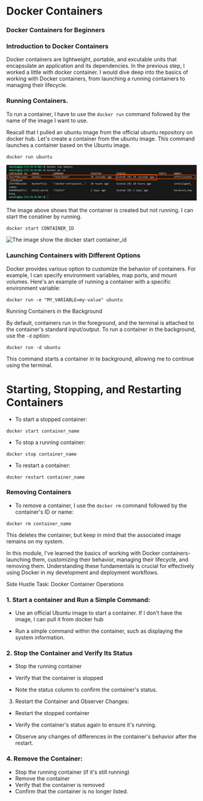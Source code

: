 # Docker Containers
### Docker Containers for Beginners
### Introduction to Docker Containers

Docker containers are lightweight, portable, and excutable units that encapsulate an application and its dependencies. In the previous step, I worked a little with docker container. I would dive deep into the basics of working with Docker containers, from launching a running containers to managing their lifecycle.

### Running Containers.

To run a container, I have to use the `docker run` command followed by the name of the image I want to use.

Reacall that I pulled an ubuntu image from the official ubuntu repository on docker hub. Let's create a container from the ubuntu image. This command launches a container based on the Ubuntu image.

```
docker run ubuntu
```
![The image show the docker run ubuntu](image/images/docker-run-ubuntu.png)

The image above shows that the container is created but not running. I can start the conatiner by running.

```
docker start CONTAINER_ID
```
![The image show the docker start container_id](image/images/docker-start-container_id)

### Launching Containers with Different Options

Docker provides various option to customize the behavior of containers. For example, I can specify environment variables, map ports, and mount volumes. Here's an example of running a container with a specific environment variable:

```
docker run -e "MY_VARIABLE=my-value" ubuntu
```

Running Containers in the Background

By default, containers run in the foreground, and the terminal is attached to the container's standard input/output. To run a container in the background, use the `-d` option:
 
 ```
 docker run -d ubuntu
```
This command starts a container in te background, allowing me to continue using the terminal.

# Starting, Stopping, and Restarting Containers

- To start a stopped container:

```
docker start container_name
```
- To stop a running container:

```
docker stop container_name
```

- To restart a container:

```
docker restart container_name
```

### Removing Containers

- To remove a container, I use the `docker rm` command followed by the container's ID or name:

```
docker rm container_name
```

This deletes the container, but keep in mind that the associated image remains on my system.

In this module, I've learned the basics of working with Docker containers-launching them, customizing their behavior, managing their lifecycle, and removing them. Understanding these fundamentals is crucial for effectively using Docker in my development and deployment workflows.

Side Hustle Task: Docker Container Operations

### 1. Start a container and Run a Simple Command:

- Use an official Ubuntu image to start a container. If I don't have the image, I can pull it from docker hub

- Run a simple command within the container, such as displaying the system information.

### 2. Stop the Container and Verify Its Status
- Stop the running container

- Verify that the container is stopped

- Note the status column to confirm the container's status.

3. Restart the Container and Observer Changes:

- Restart the stopped container

- Verify the container's status again to ensure it's running.

- Observe any changes of differences in the container's behavior after the restart.


### 4. Remove the Container:

- Stop the running container (if it's still running)
- Remove the container
- Verify that the container is removed 
- Confirm that the container is no longer listed.

